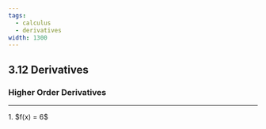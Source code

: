 ```yaml
---
tags:
  - calculus
  - derivatives
width: 1300
---
```


## 3.12 Derivatives

### Higher Order Derivatives

---

<grid drag="40 30" drop="topleft">
1. $f(x) = 6$
</grid>
